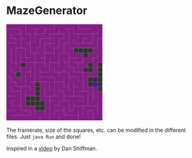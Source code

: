 # MazeGenerator

<img src="/imgs/mazeshot.png" alt="Thumbnail" width="50%"/>

The framerate, size of the squares, etc. can be modified in the different files.
Just `java Run` and done!

Inspired in a [video](https://www.youtube.com/watch?v=HyK_Q5rrcr4) by Dan Shiffman.
